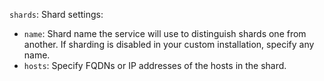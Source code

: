 `shards`: Shard settings:

* `name`: Shard name the service will use to distinguish shards one from another. If sharding is disabled in your custom installation, specify any name.
* `hosts`: Specify FQDNs or IP addresses of the hosts in the shard.
